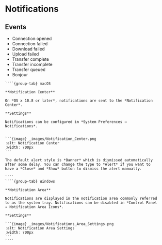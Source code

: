 Notifications
====

## Events

- Connection opened
- Connection failed
- Download failed
- Upload failed
- Transfer complete
- Transfer incomplete
- Transfer queued
- Bonjour

`````{tabs}
````{group-tab} macOS

**Notification Center**

On *OS x 10.8 or later*, notifications are sent to the *Notification Center*.

**Settings**

Notifications can be configured in *System Preferences → Notifications*.


```{image} _images/Notification_Center.png
:alt: Notification Center
:width: 700px
```

The default alert style is *Banner* which is dismissed automatically after some delay. You can change the type to *Alert* if you want to have a *Close* and *Show* button to dismiss the alert manually.

````
````{group-tab} Windows

**Notification Area**

Notifications are displayed in the notification area commonly referred to as the system tray. Notifications can be disabled in *Control Panel → Notification Area Icons*.

**Settings**

```{image} _images/Notifications_Area_Settings.png
:alt: Notification Area Settings
:width: 700px
```
````
`````